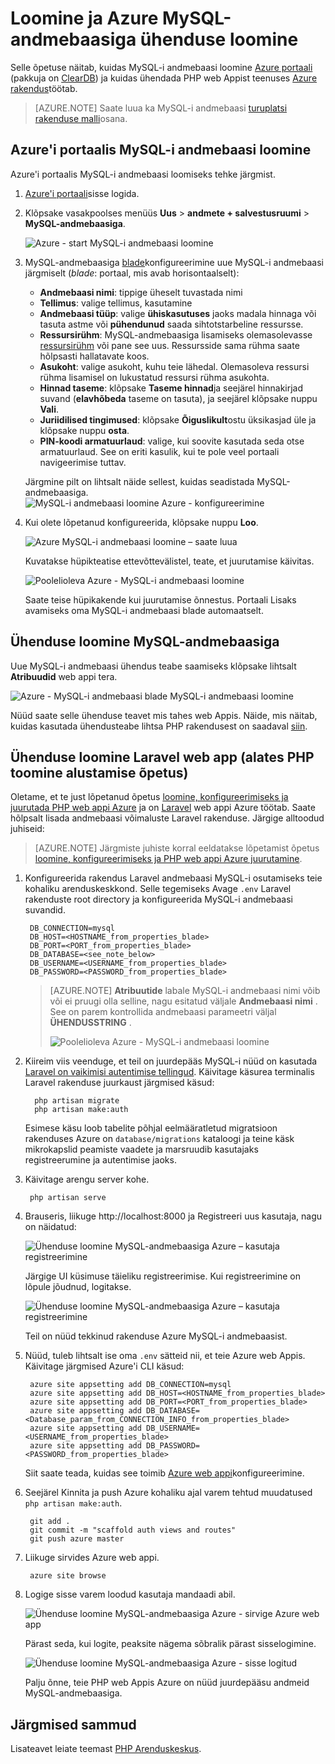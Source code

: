 <properties
    pageTitle="Loomine ja Azure MySQL-andmebaasiga ühenduse loomine"
    description="Saate teada, kuidas kasutada Azure portaali loomine MySQL-andmebaasiga ja looge siis PHP web appi Azure kaudu."
    documentationCenter="php"
    services="app-service\web"
    authors="cephalin"
    manager="wpickett"
    editor=""
    tags="mysql"/>

<tags
    ms.service="multiple"
    ms.workload="data-management"
    ms.tgt_pltfrm="na"
    ms.devlang="PHP"
    ms.topic="article"
    ms.date="08/11/2016"
    ms.author="robmcm;cephalin"/>

# <a name="create-and-connect-to-a-mysql-database-in-azure"></a>Loomine ja Azure MySQL-andmebaasiga ühenduse loomine

Selle õpetuse näitab, kuidas MySQL-i andmebaasi loomine [Azure portaali](https://portal.azure.com) (pakkuja on [ClearDB](http://www.cleardb.com/)) ja kuidas ühendada PHP web Appist teenuses [Azure rakendus](./app-service/app-service-value-prop-what-is.md)töötab. 

> [AZURE.NOTE] Saate luua ka MySQL-i andmebaasi [turuplatsi rakenduse malli](./app-service-web/app-service-web-create-web-app-from-marketplace.md)osana.

## <a name="create-a-mysql-database-in-azure-portal"></a>Azure'i portaalis MySQL-i andmebaasi loomine

Azure'i portaalis MySQL-i andmebaasi loomiseks tehke järgmist.

1. [Azure'i portaali](https://portal.azure.com)sisse logida.

2. Klõpsake vasakpoolses menüüs **Uus** > **andmete + salvestusruumi** > **MySQL-andmebaasiga**.

    ![Azure - start MySQL-i andmebaasi loomine](./media/store-php-create-mysql-database/create-db-1-start.png)

2. MySQL-andmebaasiga [blade](azure-portal-overview.md)konfigureerimine uue MySQL-i andmebaasi järgmiselt (*blade*: portaal, mis avab horisontaalselt):

    - **Andmebaasi nimi**: tippige üheselt tuvastada nimi
    - **Tellimus**: valige tellimus, kasutamine
    - **Andmebaasi tüüp**: valige **ühiskasutuses** jaoks madala hinnaga või tasuta astme või **pühendunud** saada sihtotstarbeline ressursse. 
    - **Ressursirühm**: MySQL-andmebaasiga lisamiseks olemasolevasse [ressursirühm](../azure-resource-manager/resource-group-overview.md) või pane see uus. Ressursside sama rühma saate hõlpsasti hallatavate koos.
    - **Asukoht**: valige asukoht, kuhu teie lähedal. Olemasoleva ressursi rühma lisamisel on lukustatud ressursi rühma asukohta.
    - **Hinnad taseme**: klõpsake **Taseme hinnad**ja seejärel hinnakirjad suvand (**elavhõbeda** taseme on tasuta), ja seejärel klõpsake nuppu **Vali**. 
    - **Juriidilised tingimused**: klõpsake **Õiguslikult**ostu üksikasjad üle ja klõpsake nuppu **osta**.
    - **PIN-koodi armatuurlaud**: valige, kui soovite kasutada seda otse armatuurlaud. See on eriti kasulik, kui te pole veel portaali navigeerimise tuttav.
    
    Järgmine pilt on lihtsalt näide sellest, kuidas seadistada MySQL-andmebaasiga.  
    ![MySQL-i andmebaasi loomine Azure - konfigureerimine](./media/store-php-create-mysql-database/create-db-2-configure.png)

3. Kui olete lõpetanud konfigureerida, klõpsake nuppu **Loo**.

    ![Azure MySQL-i andmebaasi loomine – saate luua](./media/store-php-create-mysql-database/create-db-3-create.png)

    Kuvatakse hüpikteatise ettevõttevälistel, teate, et juurutamise käivitas.

    ![Poolelioleva Azure - MySQL-i andmebaasi loomine](./media/store-php-create-mysql-database/create-db-4-started-status.png)

    Saate teise hüpikakende kui juurutamise õnnestus. Portaali Lisaks avamiseks oma MySQL-i andmebaasi blade automaatselt.

<a name="connect"></a>
## <a name="connect-to-your-mysql-database"></a>Ühenduse loomine MySQL-andmebaasiga

Uue MySQL-i andmebaasi ühendus teabe saamiseks klõpsake lihtsalt **Atribuudid** web appi tera.
    
![Azure - MySQL-i andmebaasi blade MySQL-i andmebaasi loomine](./media/store-php-create-mysql-database/create-db-5-finished-db-blade.png)

Nüüd saate selle ühenduse teavet mis tahes web Appis. Näide, mis näitab, kuidas kasutada ühendusteabe lihtsa PHP rakendusest on saadaval [siin](https://github.com/WindowsAzure/azure-sdk-for-php-samples/tree/master/tasklist-mysql).

## <a name="connect-a-laravel-web-app-from-the-php-get-started-tutorial"></a>Ühenduse loomine Laravel web app (alates PHP toomine alustamise õpetus)

Oletame, et te just lõpetanud õpetus [loomine, konfigureerimiseks ja juurutada PHP web appi Azure](./app-service-web/app-service-web-php-get-started.md) ja on [Laravel](https://www.laravel.com/) web appi Azure töötab. Saate hõlpsalt lisada andmebaasi võimaluste Laravel rakenduse. Järgige alltoodud juhiseid:

>[AZURE.NOTE] Järgmiste juhiste korral eeldatakse lõpetamist õpetus [loomine, konfigureerimiseks ja PHP web appi Azure juurutamine](./app-service-web/app-service-web-php-get-started.md).

1. Konfigureerida rakendus Laravel andmebaasi MySQL-i osutamiseks teie kohaliku arenduskeskkond. Selle tegemiseks Avage `.env` Laravel rakenduste root directory ja konfigureerida MySQL-i andmebaasi suvandid.

        DB_CONNECTION=mysql
        DB_HOST=<HOSTNAME_from_properties_blade>
        DB_PORT=<PORT_from_properties_blade>
        DB_DATABASE=<see_note_below>
        DB_USERNAME=<USERNAME_from_properties_blade>
        DB_PASSWORD=<PASSWORD_from_properties_blade>

    >[AZURE.NOTE] **Atribuutide** labale MySQL-i andmebaasi nimi võib või ei pruugi olla selline, nagu esitatud väljale **Andmebaasi nimi** . See on parem kontrollida andmebaasi parameetri väljal **ÜHENDUSSTRING** . 
    >
    >![Poolelioleva Azure - MySQL-i andmebaasi loomine](./media/store-php-create-mysql-database/connect-db-1-database-name.png)

2. Kiireim viis veenduge, et teil on juurdepääs MySQL-i nüüd on kasutada [Laravel on vaikimisi autentimise tellingud](https://laravel.com/docs/5.2/authentication#authentication-quickstart). Käivitage käsurea terminalis Laravel rakenduse juurkaust järgmised käsud:

         php artisan migrate
         php artisan make:auth

    Esimese käsu loob tabelite põhjal eelmääratletud migratsioon rakenduses Azure on `database/migrations` kataloogi ja teine käsk mikrokapslid peamiste vaadete ja marsruudib kasutajaks registreerumine ja autentimise jaoks.

3. Käivitage arengu server kohe.

        php artisan serve

4. Brauseris, liikuge http://localhost:8000 ja Registreeri uus kasutaja, nagu on näidatud:

    ![Ühenduse loomine MySQL-andmebaasiga Azure – kasutaja registreerimine](./media/store-php-create-mysql-database/connect-db-2-development-server.png)

    Järgige UI küsimuse täieliku registreerimise. Kui registreerimine on lõpule jõudnud, logitakse.
    
    ![Ühenduse loomine MySQL-andmebaasiga Azure – kasutaja registreerimine](./media/store-php-create-mysql-database/connect-db-3-registered-user.png)

    Teil on nüüd tekkinud rakenduse Azure MySQL-i andmebaasist.

5. Nüüd, tuleb lihtsalt ise oma `.env` sätteid nii, et teie Azure web Appis. Käivitage järgmised Azure'i CLI käsud:

        azure site appsetting add DB_CONNECTION=mysql
        azure site appsetting add DB_HOST=<HOSTNAME_from_properties_blade>
        azure site appsetting add DB_PORT=<PORT_from_properties_blade>
        azure site appsetting add DB_DATABASE=<Database_param_from_CONNECTION_INFO_from_properties_blade>
        azure site appsetting add DB_USERNAME=<USERNAME_from_properties_blade>
        azure site appsetting add DB_PASSWORD=<PASSWORD_from_properties_blade>

    Siit saate teada, kuidas see toimib [Azure web appi](./app-service-web/app-service-web-php-get-started.md#configure)konfigureerimine.

6. Seejärel Kinnita ja push Azure kohaliku ajal varem tehtud muudatused `php artisan make:auth`.

        git add .
        git commit -m "scaffold auth views and routes"
        git push azure master

7. Liikuge sirvides Azure web appi.

        azure site browse

8. Logige sisse varem loodud kasutaja mandaadi abil.

    ![Ühenduse loomine MySQL-andmebaasiga Azure - sirvige Azure web app](./media/store-php-create-mysql-database/connect-db-4-browse-azure-webapp.png)

    Pärast seda, kui logite, peaksite nägema sõbralik pärast sisselogimine.
    
    ![Ühenduse loomine MySQL-andmebaasiga Azure - sisse logitud](./media/store-php-create-mysql-database/connect-db-5-logged-in.png)

    Palju õnne, teie PHP web Appis Azure on nüüd juurdepääsu andmeid MySQL-andmebaasiga. 

## <a name="next-steps"></a>Järgmised sammud

Lisateavet leiate teemast [PHP Arenduskeskus](/develop/php/).
